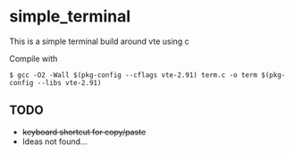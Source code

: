 # simple_terminal

This is a simple terminal build around vte using c

Compile with

    $ gcc -O2 -Wall $(pkg-config --cflags vte-2.91) term.c -o term $(pkg-config --libs vte-2.91)

## TODO

- ~~keyboard shortcut for copy/paste~~
- Ideas not found...
